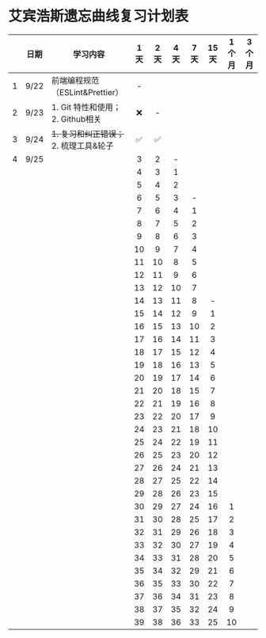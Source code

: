 # 艾宾浩斯遗忘曲线复习计划表



|      | 日期 | 学习内容                                                   | 1天  | 2天  | 4天  | 7天  | 15天 | 1个月 | 3个月 |
| :--: | :--: | ---------------------------------------------------------- | :--: | :--: | :--: | :--: | :--: | :---: | :---: |
|  1   | 9/22 | 前端编程规范（ESLint&Prettier）                            |  -   |      |      |      |      |       |       |
|  2   | 9/23 | 1. Git 特性和使用；<br />2. Github相关                     |  ❌   |  -   |      |      |      |       |       |
|  3   | 9/24 | <strike>1. 复习和纠正错误；</strike><br />2. 梳理工具&轮子 |  ✅   |  ✅   |      |      |      |       |       |
|  4   | 9/25 |                                                            |  3   |  2   |  -   |      |      |       |       |
|      |      |                                                            |  4   |  3   |  1   |      |      |       |       |
|      |      |                                                            |  5   |  4   |  2   |      |      |       |       |
|      |      |                                                            |  6   |  5   |  3   |  -   |      |       |       |
|      |      |                                                            |  7   |  6   |  4   |  1   |      |       |       |
|      |      |                                                            |  8   |  7   |  5   |  2   |      |       |       |
|      |      |                                                            |  9   |  8   |  6   |  3   |      |       |       |
|      |      |                                                            |  10  |  9   |  7   |  4   |      |       |       |
|      |      |                                                            |  11  |  10  |  8   |  5   |      |       |       |
|      |      |                                                            |  12  |  11  |  9   |  6   |      |       |       |
|      |      |                                                            |  13  |  12  |  10  |  7   |      |       |       |
|      |      |                                                            |  14  |  13  |  11  |  8   |  -   |       |       |
|      |      |                                                            |  15  |  14  |  12  |  9   |  1   |       |       |
|      |      |                                                            |  16  |  15  |  13  |  10  |  2   |       |       |
|      |      |                                                            |  17  |  16  |  14  |  11  |  3   |       |       |
|      |      |                                                            |  18  |  17  |  15  |  12  |  4   |       |       |
|      |      |                                                            |  19  |  18  |  16  |  13  |  5   |       |       |
|      |      |                                                            |  20  |  19  |  17  |  14  |  6   |       |       |
|      |      |                                                            |  21  |  20  |  18  |  15  |  7   |       |       |
|      |      |                                                            |  22  |  21  |  19  |  16  |  8   |       |       |
|      |      |                                                            |  23  |  22  |  20  |  17  |  9   |       |       |
|      |      |                                                            |  24  |  23  |  21  |  18  |  10  |       |       |
|      |      |                                                            |  25  |  24  |  22  |  19  |  11  |       |       |
|      |      |                                                            |  26  |  25  |  23  |  20  |  12  |       |       |
|      |      |                                                            |  27  |  26  |  24  |  21  |  13  |       |       |
|      |      |                                                            |  28  |  27  |  25  |  22  |  14  |       |       |
|      |      |                                                            |  29  |  28  |  26  |  23  |  15  |       |       |
|      |      |                                                            |  30  |  29  |  27  |  24  |  16  |   1   |       |
|      |      |                                                            |  31  |  30  |  28  |  25  |  17  |   2   |       |
|      |      |                                                            |  32  |  31  |  29  |  26  |  18  |   3   |       |
|      |      |                                                            |  33  |  32  |  30  |  27  |  19  |   4   |       |
|      |      |                                                            |  34  |  33  |  31  |  28  |  20  |   5   |       |
|      |      |                                                            |  35  |  34  |  32  |  29  |  21  |   6   |       |
|      |      |                                                            |  36  |  35  |  33  |  30  |  22  |   7   |       |
|      |      |                                                            |  37  |  36  |  34  |  31  |  23  |   8   |       |
|      |      |                                                            |  38  |  37  |  35  |  32  |  24  |   9   |       |
|      |      |                                                            |  39  |  38  |  36  |  33  |  25  |  10   |       |

